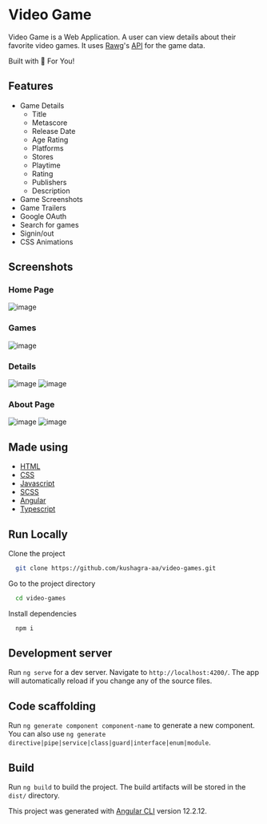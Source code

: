 # Video Game

Video Game is a Web Application.
A user can view details about their favorite video games.
It uses [Rawg](https://rawg.io/)'s [API](https://rapidapi.com/accujazz/api/rawg-video-games-database/details) for the game data.

Built with 🤍 For You!
## Features

- Game Details
  - Title
  - Metascore
  - Release Date
  - Age Rating
  - Platforms
  - Stores
  - Playtime
  - Rating
  - Publishers
  - Description
- Game Screenshots
- Game Trailers
- Google OAuth
- Search for games
- Signin/out
- CSS Animations

## Screenshots

### Home Page
![image](https://user-images.githubusercontent.com/68841296/143768773-f1043b01-995b-4087-8f60-09efa458fc47.png)

### Games
![image](https://user-images.githubusercontent.com/68841296/143768806-4ff1f525-9fd8-4b23-ab05-6a0b6eabf6e1.png)

### Details
![image](https://user-images.githubusercontent.com/68841296/143768840-8d05dd7f-51a5-424a-8beb-728ec17820d7.png)
![image](https://user-images.githubusercontent.com/68841296/143768847-f393a76a-c28e-48b3-9461-f970de32191b.png)

### About Page
![image](https://user-images.githubusercontent.com/68841296/143768857-4efd9545-0b8c-4df4-a4bc-3509e4cbc0fd.png)
![image](https://user-images.githubusercontent.com/68841296/143768862-ccbe339a-d84f-42a8-a325-99e9d7df4198.png)


## Made using

- [HTML](https://www.w3schools.com/html/)
- [CSS](https://www.w3schools.com/css/default.asp)
- [Javascript](https://www.w3schools.com/js/default.asp)
- [SCSS](https://sass-lang.com/)
- [Angular](https://angular.io/)
- [Typescript](https://www.typescriptlang.org/)

## Run Locally

Clone the project

```bash
  git clone https://github.com/kushagra-aa/video-games.git
```

Go to the project directory

```bash
  cd video-games
```

Install dependencies

```bash
  npm i
```

## Development server

Run `ng serve` for a dev server. Navigate to `http://localhost:4200/`. The app will automatically reload if you change any of the source files.

## Code scaffolding

Run `ng generate component component-name` to generate a new component. You can also use `ng generate directive|pipe|service|class|guard|interface|enum|module`.

## Build

Run `ng build` to build the project. The build artifacts will be stored in the `dist/` directory.

This project was generated with [Angular CLI](https://github.com/angular/angular-cli) version 12.2.12.
